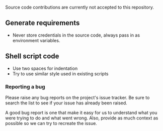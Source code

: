 
Source code contributions are currently not accepted to this repository.

## Generate requirements

- Never store credentials in the source code, always pass in as environment variables.


## Shell script code

- Use two spaces for indentation
- Try to use similar style used in existing scripts

### Reporting a bug

Please raise any bug reports on the project's issue tracker.
Be sure to search the list to see if your issue has already been raised.

A good bug report is one that make it easy for us to understand what you were trying to do and what went wrong.
Also, provide as much context as possible so we can try to recreate the issue.

